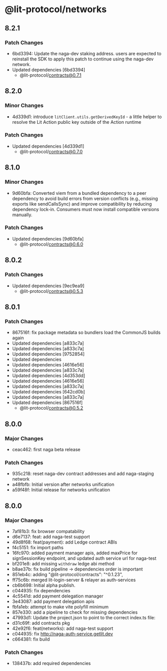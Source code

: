 # @lit-protocol/networks

## 8.2.1

### Patch Changes

- 6bd3394: Update the naga-dev staking address. users are expected to reinstall the SDK to apply this patch to continue using the naga-dev network.
- Updated dependencies [6bd3394]
  - @lit-protocol/contracts@0.7.1

## 8.2.0

### Minor Changes

- 4d339d1: introduce `litClient.utils.getDerivedKeyId` - a little helper to resolve the Lit Action public key outside of the Action runtime

### Patch Changes

- Updated dependencies [4d339d1]
  - @lit-protocol/contracts@0.7.0

## 8.1.0

### Minor Changes

- 9d60bfa: Converted viem from a bundled dependency to a peer dependency to avoid build errors from version conflicts (e.g., missing exports like sendCallsSync) and improve compatibility by reducing dependency lock-in. Consumers must now install compatible versions manually.

### Patch Changes

- Updated dependencies [9d60bfa]
  - @lit-protocol/contracts@0.6.0

## 8.0.2

### Patch Changes

- Updated dependencies [9ec9ea9]
  - @lit-protocol/contracts@0.5.3

## 8.0.1

### Patch Changes

- 867516f: fix package metadata so bundlers load the CommonJS builds again
- Updated dependencies [a833c7a]
- Updated dependencies [a833c7a]
- Updated dependencies [9752854]
- Updated dependencies
- Updated dependencies [4616e56]
- Updated dependencies [a833c7a]
- Updated dependencies [4d353dd]
- Updated dependencies [4616e56]
- Updated dependencies [a833c7a]
- Updated dependencies [642cd0b]
- Updated dependencies [a833c7a]
- Updated dependencies [867516f]
  - @lit-protocol/contracts@0.5.2

## 8.0.0

### Major Changes

- ceac462: first naga beta release

### Patch Changes

- 935c218: reset naga-dev contract addresses and add naga-staging network
- a48fbfb: Initial version after networks unification
- a59f48f: Initial release for networks unification

## 8.0.0

### Major Changes

- 7af81b3: fix browser compatability
- d6e7137: feat: add naga-test support
- 49d8f68: feat(payment): add Ledge contract ABIs
- f4c5151: fix import paths
- 16fc970: added payment manager apis, added maxPrice for signSessionKey endpoint, and updated auth service url for naga-test
- bf201e8: add missing `withdraw` ledge abi method
- b8ae37b: fix build pipeline -> dependencies order is important
- 851eb4c: adding "@lit-protocol/contracts": "^0.1.23",
- ff75c6b: merged lit-login-server & relayer as auth-services
- cb6b698: Initial alpha publish.
- c044935: fix dependencies
- 4c5541d: add payment delegation manager
- 3e43087: add payment delegation apis
- fbfa1eb: attempt to make vite polyfill minimum
- 857e330: add a pipeline to check for missing dependencies
- 47993d1: Update the project.json to point to the correct index.ts file:
- d31c69f: add contracts pkg
- 42e92f6: feat(networks): add naga-test support
- c044935: fix http://naga-auth-service.getlit.dev
- c664381: fix build

### Patch Changes

- 138437b: add required dependencies
